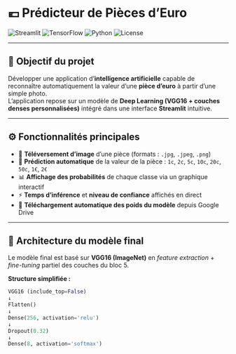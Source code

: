 # 💶 Prédicteur de Pièces d’Euro

![Streamlit](https://img.shields.io/badge/Streamlit-App-FF4B4B?logo=streamlit)
![TensorFlow](https://img.shields.io/badge/TensorFlow-2.x-FF6F00?logo=tensorflow)
![Python](https://img.shields.io/badge/Python-3.10+-3776AB?logo=python)
![License](https://img.shields.io/badge/License-MIT-green)

---

## 🧠 **Objectif du projet**

Développer une application d’**intelligence artificielle** capable de reconnaître automatiquement la valeur d’une **pièce d’euro** à partir d’une simple photo.  
L’application repose sur un modèle de **Deep Learning (VGG16 + couches denses personnalisées)** intégré dans une interface **Streamlit** intuitive.

---

## ⚙️ **Fonctionnalités principales**

- 📸 **Téléversement d’image** d’une pièce (formats : `.jpg`, `.jpeg`, `.png`)  
- 🧠 **Prédiction automatique** de la valeur de la pièce : `1c`, `2c`, `5c`, `10c`, `20c`, `50c`, `1€`, `2€`
- 📊 **Affichage des probabilités** de chaque classe via un graphique interactif
- ⚡ **Temps d’inférence** et **niveau de confiance** affichés en direct
- 🧩 **Téléchargement automatique des poids du modèle** depuis Google Drive

---

## 🧩 **Architecture du modèle final**

Le modèle final est basé sur **VGG16 (ImageNet)** en *feature extraction* + *fine-tuning* partiel des couches du bloc 5.

**Structure simplifiée :**
```python
VGG16 (include_top=False)
↓
Flatten()
↓
Dense(256, activation='relu')
↓
Dropout(0.32)
↓
Dense(8, activation='softmax')
